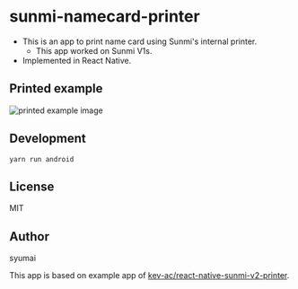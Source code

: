 # sunmi-namecard-printer

* This is an app to print name card using Sunmi's internal printer.
  - This app worked on Sunmi V1s.
* Implemented in React Native.

## Printed example

![printed example image](https://user-images.githubusercontent.com/6882878/166153942-7da685d5-ac9b-4082-b7d9-a5834c7114d4.jpg)

## Development

```
yarn run android
```

## License

MIT

## Author

syumai

This app is based on example app of [kev-ac/react-native-sunmi-v2-printer](https://github.com/kev-ac/react-native-sunmi-v2-printer).
